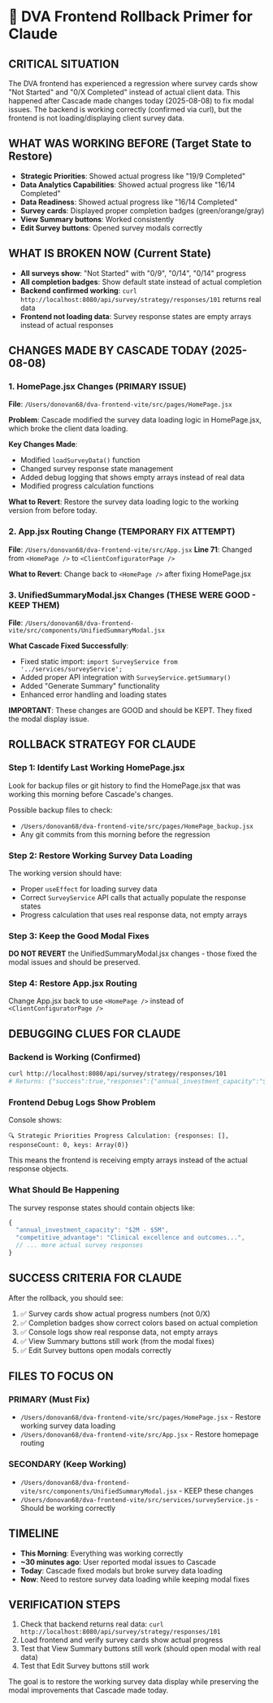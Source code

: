 # 🔧 DVA Frontend Rollback Primer for Claude

## CRITICAL SITUATION
The DVA frontend has experienced a regression where survey cards show "Not Started" and "0/X Completed" instead of actual client data. This happened after Cascade made changes today (2025-08-08) to fix modal issues. The backend is working correctly (confirmed via curl), but the frontend is not loading/displaying client survey data.

## WHAT WAS WORKING BEFORE (Target State to Restore)
- **Strategic Priorities**: Showed actual progress like "19/9 Completed" 
- **Data Analytics Capabilities**: Showed actual progress like "16/14 Completed"
- **Data Readiness**: Showed actual progress like "16/14 Completed"
- **Survey cards**: Displayed proper completion badges (green/orange/gray)
- **View Summary buttons**: Worked consistently
- **Edit Survey buttons**: Opened survey modals correctly

## WHAT IS BROKEN NOW (Current State)
- **All surveys show**: "Not Started" with "0/9", "0/14", "0/14" progress
- **All completion badges**: Show default state instead of actual completion
- **Backend confirmed working**: `curl http://localhost:8080/api/survey/strategy/responses/101` returns real data
- **Frontend not loading data**: Survey response states are empty arrays instead of actual responses

## CHANGES MADE BY CASCADE TODAY (2025-08-08)

### 1. **HomePage.jsx Changes** (PRIMARY ISSUE)
**File**: `/Users/donovan68/dva-frontend-vite/src/pages/HomePage.jsx`

**Problem**: Cascade modified the survey data loading logic in HomePage.jsx, which broke the client data loading.

**Key Changes Made**:
- Modified `loadSurveyData()` function
- Changed survey response state management
- Added debug logging that shows empty arrays instead of real data
- Modified progress calculation functions

**What to Revert**: Restore the survey data loading logic to the working version from before today.

### 2. **App.jsx Routing Change** (TEMPORARY FIX ATTEMPT)
**File**: `/Users/donovan68/dva-frontend-vite/src/App.jsx`
**Line 71**: Changed from `<HomePage />` to `<ClientConfiguratorPage />`

**What to Revert**: Change back to `<HomePage />` after fixing HomePage.jsx

### 3. **UnifiedSummaryModal.jsx Changes** (THESE WERE GOOD - KEEP THEM)
**File**: `/Users/donovan68/dva-frontend-vite/src/components/UnifiedSummaryModal.jsx`

**What Cascade Fixed Successfully**:
- Fixed static import: `import SurveyService from '../services/surveyService';`
- Added proper API integration with `SurveyService.getSummary()`
- Added "Generate Summary" functionality
- Enhanced error handling and loading states

**IMPORTANT**: These changes are GOOD and should be KEPT. They fixed the modal display issue.

## ROLLBACK STRATEGY FOR CLAUDE

### Step 1: Identify Last Working HomePage.jsx
Look for backup files or git history to find the HomePage.jsx that was working this morning before Cascade's changes.

Possible backup files to check:
- `/Users/donovan68/dva-frontend-vite/src/pages/HomePage_backup.jsx`
- Any git commits from this morning before the regression

### Step 2: Restore Working Survey Data Loading
The working version should have:
- Proper `useEffect` for loading survey data
- Correct `SurveyService` API calls that actually populate the response states
- Progress calculation that uses real response data, not empty arrays

### Step 3: Keep the Good Modal Fixes
**DO NOT REVERT** the UnifiedSummaryModal.jsx changes - those fixed the modal issues and should be preserved.

### Step 4: Restore App.jsx Routing
Change App.jsx back to use `<HomePage />` instead of `<ClientConfiguratorPage />`

## DEBUGGING CLUES FOR CLAUDE

### Backend is Working (Confirmed)
```bash
curl http://localhost:8080/api/survey/strategy/responses/101
# Returns: {"success":true,"responses":{"annual_investment_capacity":"$2M - $5M",...}}
```

### Frontend Debug Logs Show Problem
Console shows:
```
🔍 Strategic Priorities Progress Calculation: {responses: [], responseCount: 0, keys: Array(0)}
```

This means the frontend is receiving empty arrays instead of the actual response objects.

### What Should Be Happening
The survey response states should contain objects like:
```javascript
{
  "annual_investment_capacity": "$2M - $5M",
  "competitive_advantage": "Clinical excellence and outcomes...",
  // ... more actual survey responses
}
```

## SUCCESS CRITERIA FOR CLAUDE

After the rollback, you should see:
1. ✅ Survey cards show actual progress numbers (not 0/X)
2. ✅ Completion badges show correct colors based on actual completion
3. ✅ Console logs show real response data, not empty arrays
4. ✅ View Summary buttons still work (from the modal fixes)
5. ✅ Edit Survey buttons open modals correctly

## FILES TO FOCUS ON

### PRIMARY (Must Fix)
- `/Users/donovan68/dva-frontend-vite/src/pages/HomePage.jsx` - Restore working survey data loading
- `/Users/donovan68/dva-frontend-vite/src/App.jsx` - Restore homepage routing

### SECONDARY (Keep Working)
- `/Users/donovan68/dva-frontend-vite/src/components/UnifiedSummaryModal.jsx` - KEEP these changes
- `/Users/donovan68/dva-frontend-vite/src/services/surveyService.js` - Should be working correctly

## TIMELINE
- **This Morning**: Everything was working correctly
- **~30 minutes ago**: User reported modal issues to Cascade
- **Today**: Cascade fixed modals but broke survey data loading
- **Now**: Need to restore survey data loading while keeping modal fixes

## VERIFICATION STEPS
1. Check that backend returns real data: `curl http://localhost:8080/api/survey/strategy/responses/101`
2. Load frontend and verify survey cards show actual progress
3. Test that View Summary buttons still work (should open modal with real data)
4. Test that Edit Survey buttons still work

The goal is to restore the working survey data display while preserving the modal improvements that Cascade made today.
